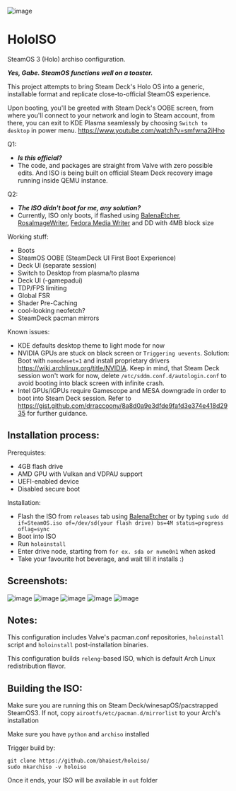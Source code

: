 
![image](https://user-images.githubusercontent.com/97450182/166438178-abb068d0-ce36-4611-aefe-deb6fbc1ab51.png)

# HoloISO
SteamOS 3 (Holo) archiso configuration.

***Yes, Gabe. SteamOS functions well on a toaster.***

This project attempts to bring Steam Deck's Holo OS into a generic, installable format and replicate close-to-official SteamOS experience.

Upon booting, you'll be greeted with Steam Deck's OOBE screen, from where you'll connect to your network and login to Steam account, from there, you can exit to KDE Plasma seamlessly by choosing `Switch to desktop` in power menu. https://www.youtube.com/watch?v=smfwna2iHho

Q1:
- ***Is this official?***
- The code, and packages are straight from Valve with zero possible edits. And ISO is being built on official Steam Deck recovery image running inside QEMU instance.
 
Q2:
- ***The ISO didn't boot for me, any solution?***
- Currently, ISO only boots, if flashed using [BalenaEtcher](https://www.balena.io/etcher/), [RosaImageWriter](http://wiki.rosalab.ru/en/index.php/ROSA_ImageWriter), [Fedora Media Writer](https://getfedora.org/en/workstation/download/) and DD with 4MB block size

Working stuff:
- Boots
- SteamOS OOBE (SteamDeck UI First Boot Experience)
- Deck UI (separate session)
- Switch to Desktop from plasma/to plasma
- Deck UI (-gamepadui)
- TDP/FPS limiting
- Global FSR
- Shader Pre-Caching
- cool-looking neofetch?
- SteamDeck pacman mirrors

Known issues:
- KDE defaults desktop theme to light mode for now
- NVIDIA GPUs are stuck on black screen or `Triggering uevents`. Solution: Boot with `nomodeset=1` and install proprietary drivers https://wiki.archlinux.org/title/NVIDIA. Keep in mind, that Steam Deck session won't work for now, delete `/etc/sddm.conf.d/autologin.conf` to avoid booting into black screen with infinite crash.
- Intel GPUs/iGPUs require Gamescope and MESA downgrade in order to boot into Steam Deck session. Refer to https://gist.github.com/drraccoony/8a8d0a9e3dfde9fafd3e374e418d2935 for further guidance.

Installation process:
-
Prerequistes:
- 4GB flash drive
- AMD GPU with Vulkan and VDPAU support
- UEFI-enabled device
- Disabled secure boot

Installation:
- Flash the ISO from `releases` tab using [BalenaEtcher](https://www.balena.io/etcher/) or by typing `sudo dd if=SteamOS.iso of=/dev/sd(your flash drive) bs=4M status=progress oflag=sync`
- Boot into ISO
- Run `holoinstall`
- Enter drive node, starting from `for ex. sda or nvme0n1` when asked
- Take your favourite hot beverage, and wait till it installs :)

Screenshots:
-
![image](https://user-images.githubusercontent.com/97450182/166166719-f5f6d692-7e15-4e77-8ad3-683b3a88d6c1.png)
![image](https://user-images.githubusercontent.com/97450182/166270906-3868bacb-5cd2-4779-aeb3-4414e92d5f9a.png)
![image](https://user-images.githubusercontent.com/97450182/166271041-05894cc6-e74b-4601-87fa-0d6e6276de86.png)
![image](https://user-images.githubusercontent.com/97450182/166271108-719da5c5-97a8-47e6-b18d-7f8fc29a89d5.png)
![image](https://user-images.githubusercontent.com/97450182/166271203-3d93714a-482e-48b6-91f5-3ca33112fc73.png)

Notes:
-

This configuration includes Valve's pacman.conf repositories, `holoinstall` script and `holoinstall` post-installation binaries.

This configuration builds `releng`-based ISO, which is default Arch Linux redistribution flavor.

Building the  ISO:
-
Make sure you are running this on Steam Deck/winesapOS/pacstrapped SteamOS3. If not, copy `airootfs/etc/pacman.d/mirrorlist` to your Arch's installation

Make sure you have `python` and `archiso` installed

Trigger build by:
```
git clone https://github.com/bhaiest/holoiso/
sudo mkarchiso -v holoiso
```
Once it ends, your ISO will be available in `out` folder

